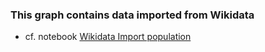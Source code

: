 ### This graph contains data imported from Wikidata

* cf. notebook [Wikidata Import population](https://github.com/VericaD/nobel_laureates_pc/blob/main/sparqlbooks/wdt_import_population.sparqlbook.md)

